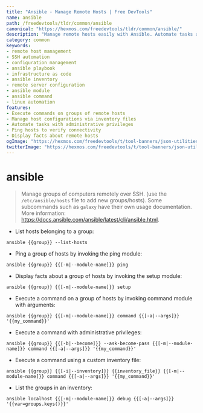 ```yaml
---
title: "Ansible - Manage Remote Hosts | Free DevTools"
name: ansible
path: /freedevtools/tldr/common/ansible
canonical: "https://hexmos.com/freedevtools/tldr/common/ansible/"
description: "Manage remote hosts easily with Ansible. Automate tasks and configurations across multiple machines via SSH. Free online tool, no registration required."
category: common
keywords:
- remote host management
- SSH automation
- configuration management
- ansible playbook
- infrastructure as code
- ansible inventory
- remote server configuration
- ansible module
- ansible command
- linux automation
features:
- Execute commands on groups of remote hosts
- Manage host configurations via inventory files
- Automate tasks with administrative privileges
- Ping hosts to verify connectivity
- Display facts about remote hosts
ogImage: "https://hexmos.com/freedevtools/t/tool-banners/json-utilities-banner.png"
twitterImage: "https://hexmos.com/freedevtools/t/tool-banners/json-utilities-banner.png"
---
```


# ansible

> Manage groups of computers remotely over SSH. (use the `/etc/ansible/hosts` file to add new groups/hosts).
> Some subcommands such as `galaxy` have their own usage documentation.
> More information: <https://docs.ansible.com/ansible/latest/cli/ansible.html>.

- List hosts belonging to a group:

`ansible {{group}} --list-hosts`

- Ping a group of hosts by invoking the ping module:

`ansible {{group}} {{[-m|--module-name]}} ping`

- Display facts about a group of hosts by invoking the setup module:

`ansible {{group}} {{[-m|--module-name]}} setup`

- Execute a command on a group of hosts by invoking command module with arguments:

`ansible {{group}} {{[-m|--module-name]}} command {{[-a|--args]}} '{{my_command}}'`

- Execute a command with administrative privileges:

`ansible {{group}} {{[-b|--become]}} --ask-become-pass {{[-m|--module-name]}} command {{[-a|--args]}} '{{my_command}}'`

- Execute a command using a custom inventory file:

`ansible {{group}} {{[-i|--inventory]}} {{inventory_file}} {{[-m|--module-name]}} command {{[-a|--args]}} '{{my_command}}'`

- List the groups in an inventory:

`ansible localhost {{[-m|--module-name]}} debug {{[-a|--args]}} '{{var=groups.keys()}}'`
